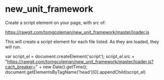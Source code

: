 # new_unit_framework
Create a script element on your page, with src of:

https://rawgit.com/tomgcoleman/new_unit_framework/master/loader.js

This will create a script element for each file listed. As they are loaded, they will run.

var script_el = document.createElement('script');
script_el.src = "https://rawgit.com/tomgcoleman/new_unit_framework/master/loader.js?cach_breaker=" + new Date().getTime();
document.getElementsByTagName('head')[0].appendChild(script_el)
